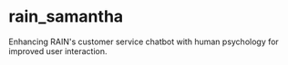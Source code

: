 # rain_samantha

Enhancing RAIN's customer service chatbot with human psychology for improved user interaction.
